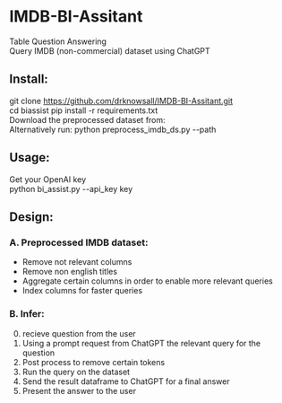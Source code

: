 # IMDB-BI-Assitant
Table Question Answering<br>
Query IMDB (non-commercial) dataset using ChatGPT

## Install:
git clone https://github.com/drknowsall/IMDB-BI-Assitant.git<br>
cd biassist
pip install -r requirements.txt<br>
Download the preprocessed dataset from:<br>
Alternatively run: python preprocess_imdb_ds.py --path <dataset path>

## Usage:
Get your OpenAI key<br>
python bi_assist.py --api_key key

## Design:
### A.  Preprocessed IMDB dataset:
  
  - Remove not relevant columns
  - Remove non english titles
  - Aggregate certain columns in order to enable more relevant queries
  - Index columns for faster queries

### B.  Infer:
  0. recieve question from the user
  1. Using a prompt request from ChatGPT the relevant query for the question
  2. Post process to remove certain tokens
  3. Run the query on the dataset
  4. Send the result dataframe to ChatGPT for a final answer
  5. Present the answer to the user

   
